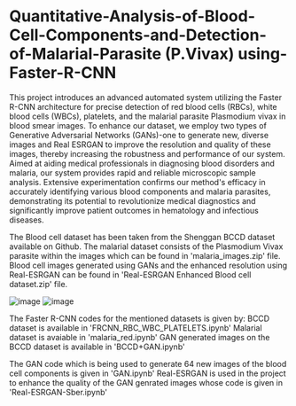 # Quantitative-Analysis-of-Blood-Cell-Components-and-Detection-of-Malarial-Parasite (P.Vivax) using-Faster-R-CNN

This project introduces an advanced automated system utilizing the Faster R-CNN 
architecture for precise detection of red blood cells (RBCs), white blood cells 
(WBCs), platelets, and the malarial parasite Plasmodium vivax in blood smear 
images. To enhance our dataset, we employ two types of Generative Adversarial 
Networks (GANs)-one to generate new, diverse images and Real ESRGAN to 
improve the resolution and quality of these images, thereby increasing the 
robustness and performance of our system. Aimed at aiding medical professionals 
in diagnosing blood disorders and malaria, our system provides rapid and reliable 
microscopic sample analysis. Extensive experimentation confirms our method's 
efficacy in accurately identifying various blood components and malaria parasites, 
demonstrating its potential to revolutionize medical diagnostics and significantly 
improve patient outcomes in hematology and infectious diseases.

The Blood cell dataset has been taken from the Shenggan BCCD dataset available on Github. 
The malarial dataset consists of the Plasmodium Vivax parasite within the images which can be found in 'malaria_images.zip' file.
Blood cell images generated using GANs and the enhanced resolution using Real-ESRGAN can be found in 'Real-ESRGAN Enhanced Blood cell dataset.zip' file.

![image](https://github.com/mai420/Quantitative-Analysis-of-Blood-Cell-Components-and-Detection-of-Malarial-Parasite-using-Faster-R-CNN/assets/99639678/10a7dbc1-8a24-4b45-95a4-eedce229e6dd)
![image](https://github.com/mai420/Quantitative-Analysis-of-Blood-Cell-Components-and-Detection-of-Malarial-Parasite-using-Faster-R-CNN/assets/99639678/9963f087-b8b7-4b5e-b3e9-d59288e3f380)

The Faster R-CNN codes for the mentioned datasets is given by:
BCCD dataset is available in 'FRCNN_RBC_WBC_PLATELETS.ipynb'
Malarial dataset is avaiable in 'malaria_red.ipynb' 
GAN generated images on the BCCD dataset is available in 'BCCD+GAN.ipynb'

The GAN code which is being used to generate 64 new images of the blood cell components is given in 'GAN.ipynb'
Real-ESRGAN is used in the project to enhance the quality of the GAN genrated images whose code is given in 'Real-ESRGAN-Sber.ipynb'
